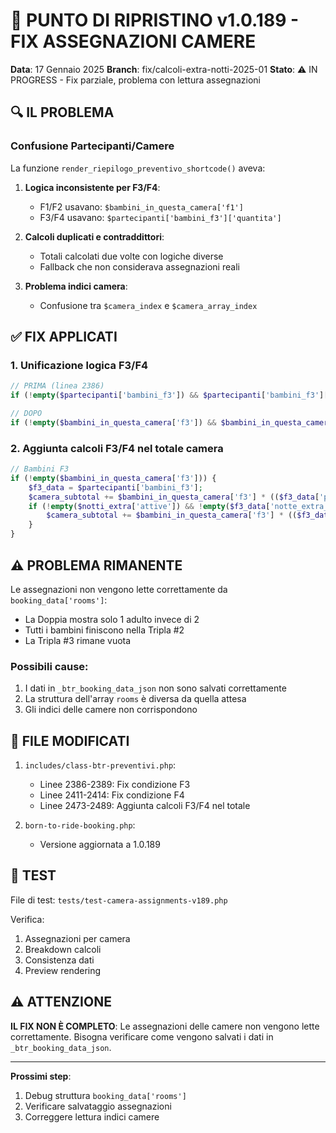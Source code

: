 # 🎯 PUNTO DI RIPRISTINO v1.0.189 - FIX ASSEGNAZIONI CAMERE

**Data**: 17 Gennaio 2025
**Branch**: fix/calcoli-extra-notti-2025-01
**Stato**: ⚠️ IN PROGRESS - Fix parziale, problema con lettura assegnazioni

## 🔍 IL PROBLEMA

### Confusione Partecipanti/Camere
La funzione `render_riepilogo_preventivo_shortcode()` aveva:

1. **Logica inconsistente per F3/F4**:
   - F1/F2 usavano: `$bambini_in_questa_camera['f1']`
   - F3/F4 usavano: `$partecipanti['bambini_f3']['quantita']`

2. **Calcoli duplicati e contraddittori**:
   - Totali calcolati due volte con logiche diverse
   - Fallback che non considerava assegnazioni reali

3. **Problema indici camera**:
   - Confusione tra `$camera_index` e `$camera_array_index`

## ✅ FIX APPLICATI

### 1. Unificazione logica F3/F4
```php
// PRIMA (linea 2386)
if (!empty($partecipanti['bambini_f3']) && $partecipanti['bambini_f3']['quantita'] > 0)

// DOPO
if (!empty($bambini_in_questa_camera['f3']) && $bambini_in_questa_camera['f3'] > 0)
```

### 2. Aggiunta calcoli F3/F4 nel totale camera
```php
// Bambini F3
if (!empty($bambini_in_questa_camera['f3'])) {
    $f3_data = $partecipanti['bambini_f3'];
    $camera_subtotal += $bambini_in_questa_camera['f3'] * (($f3_data['prezzo_base_unitario'] ?? 0) + ($f3_data['supplemento_base_unitario'] ?? 0));
    if (!empty($notti_extra['attive']) && !empty($f3_data['notte_extra_unitario'])) {
        $camera_subtotal += $bambini_in_questa_camera['f3'] * (($f3_data['notte_extra_unitario'] ?? 0) + ($f3_data['supplemento_base_unitario'] ?? 0));
    }
}
```

## ⚠️ PROBLEMA RIMANENTE

Le assegnazioni non vengono lette correttamente da `booking_data['rooms']`:
- La Doppia mostra solo 1 adulto invece di 2
- Tutti i bambini finiscono nella Tripla #2
- La Tripla #3 rimane vuota

### Possibili cause:
1. I dati in `_btr_booking_data_json` non sono salvati correttamente
2. La struttura dell'array `rooms` è diversa da quella attesa
3. Gli indici delle camere non corrispondono

## 📝 FILE MODIFICATI

1. `includes/class-btr-preventivi.php`:
   - Linee 2386-2389: Fix condizione F3
   - Linee 2411-2414: Fix condizione F4
   - Linee 2473-2489: Aggiunta calcoli F3/F4 nel totale

2. `born-to-ride-booking.php`:
   - Versione aggiornata a 1.0.189

## 🧪 TEST

File di test: `tests/test-camera-assignments-v189.php`

Verifica:
1. Assegnazioni per camera
2. Breakdown calcoli
3. Consistenza dati
4. Preview rendering

## ⚠️ ATTENZIONE

**IL FIX NON È COMPLETO**: Le assegnazioni delle camere non vengono lette correttamente.
Bisogna verificare come vengono salvati i dati in `_btr_booking_data_json`.

---

**Prossimi step**: 
1. Debug struttura `booking_data['rooms']`
2. Verificare salvataggio assegnazioni
3. Correggere lettura indici camere